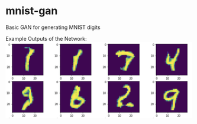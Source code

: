 # mnist-gan
Basic GAN for generating MNIST digits

Example Outputs of the Network: 
![Generated Digits Screenshot](https://github.com/Wieland3/mnist-gan/blob/main/Resources/Screenshot.png?raw=true)
